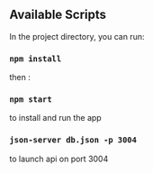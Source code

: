 ## Available Scripts

In the project directory, you can run:

### `npm install`

then :

### `npm start`

to install and run the app

### `json-server db.json -p 3004`

to launch api on port 3004
